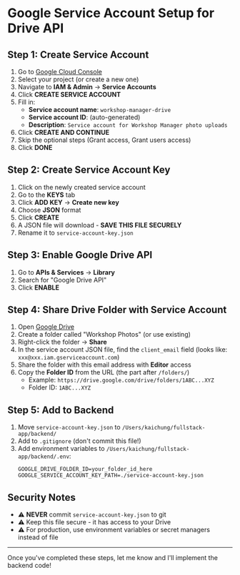 # Google Service Account Setup for Drive API

## Step 1: Create Service Account

1. Go to [Google Cloud Console](https://console.cloud.google.com/)
2. Select your project (or create a new one)
3. Navigate to **IAM & Admin** → **Service Accounts**
4. Click **CREATE SERVICE ACCOUNT**
5. Fill in:
   - **Service account name**: `workshop-manager-drive`
   - **Service account ID**: (auto-generated)
   - **Description**: `Service account for Workshop Manager photo uploads`
6. Click **CREATE AND CONTINUE**
7. Skip the optional steps (Grant access, Grant users access)
8. Click **DONE**

## Step 2: Create Service Account Key

1. Click on the newly created service account
2. Go to the **KEYS** tab
3. Click **ADD KEY** → **Create new key**
4. Choose **JSON** format
5. Click **CREATE**
6. A JSON file will download - **SAVE THIS FILE SECURELY**
7. Rename it to `service-account-key.json`

## Step 3: Enable Google Drive API

1. Go to **APIs & Services** → **Library**
2. Search for "Google Drive API"
3. Click **ENABLE**

## Step 4: Share Drive Folder with Service Account

1. Open [Google Drive](https://drive.google.com)
2. Create a folder called "Workshop Photos" (or use existing)
3. Right-click the folder → **Share**
4. In the service account JSON file, find the `client_email` field (looks like: `xxx@xxx.iam.gserviceaccount.com`)
5. Share the folder with this email address with **Editor** access
6. Copy the **Folder ID** from the URL (the part after `/folders/`)
   - Example: `https://drive.google.com/drive/folders/1ABC...XYZ`
   - Folder ID: `1ABC...XYZ`

## Step 5: Add to Backend

1. Move `service-account-key.json` to `/Users/kaichung/fullstack-app/backend/`
2. Add to `.gitignore` (don't commit this file!)
3. Add environment variables to `/Users/kaichung/fullstack-app/backend/.env`:
   ```
   GOOGLE_DRIVE_FOLDER_ID=your_folder_id_here
   GOOGLE_SERVICE_ACCOUNT_KEY_PATH=./service-account-key.json
   ```

## Security Notes

- ⚠️ **NEVER** commit `service-account-key.json` to git
- ⚠️ Keep this file secure - it has access to your Drive
- ⚠️ For production, use environment variables or secret managers instead of file

---

Once you've completed these steps, let me know and I'll implement the backend code!


